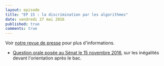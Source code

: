```yaml
---
layout: episode
title: "EP 15 : la discrimination par les algorithmes"
date: vendredi 27 mai 2016
published: true
comments: true
---
```

Voir [notre revue de presse](/revue-de-presse/) pour plus d'informations.

- [Question orale posée au Sénat le 15 novembre 2016](https://www.senat.fr/seances/s201611/s20161115/s20161115_mono.html#cribkmk_questionorale_1489_109137), sur les inégalités devant l'orientation après le bac.
